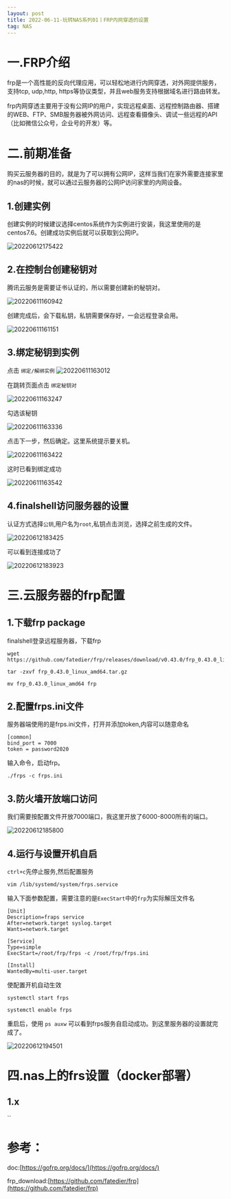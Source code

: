 ```yaml
---
layout: post
title: 2022-06-11-玩转NAS系列01丨FRP内网穿透的设置
tag: NAS
---
```

# 一.FRP介绍

frp是一个高性能的反向代理应用，可以轻松地进行内网穿透，对外网提供服务，支持tcp, udp,http, https等协议类型，并且web服务支持根据域名进行路由转发。

frp内网穿透主要用于没有公网IP的用户，实现远程桌面、远程控制路由器、搭建的WEB、FTP、SMB服务器被外网访问、远程查看摄像头、调试一些远程的API（比如微信公众号，企业号的开发）等。

# 二.前期准备

购买云服务器的目的，就是为了可以拥有公网IP，这样当我们在家外需要连接家里的nas的时候，就可以通过云服务器的公网IP访问家里的内网设备。

## 1.创建实例

创建实例的时候建议选择centos系统作为实例进行安装，我这里使用的是centos7.6。创建成功实例后就可以获取到公网IP。

![20220612175422](https://cdn.jsdelivr.net/gh/luckykang/picture_bed/blogs_images/20220612175422.png)

## 2.在控制台创建秘钥对

腾讯云服务是需要证书认证的，所以需要创建新的秘钥对。

![20220611160942](https://cdn.jsdelivr.net/gh/luckykang/picture_bed/blogs_images/20220611160942.png)

创建完成后，会下载私钥，私钥需要保存好，一会远程登录会用。

![20220611161151](https://cdn.jsdelivr.net/gh/luckykang/picture_bed/blogs_images/20220611161151.png)

## 3.绑定秘钥到实例

点击 `绑定/解绑实例`
![20220611163012](https://cdn.jsdelivr.net/gh/luckykang/picture_bed/blogs_images/20220611163012.png)

在跳转页面点击 `绑定秘钥对`

![20220611163247](https://cdn.jsdelivr.net/gh/luckykang/picture_bed/blogs_images/20220611163247.png)

勾选该秘钥

![20220611163336](https://cdn.jsdelivr.net/gh/luckykang/picture_bed/blogs_images/20220611163336.png)

点击下一步，然后确定。这里系统提示要关机。

![20220611163422](https://cdn.jsdelivr.net/gh/luckykang/picture_bed/blogs_images/20220611163422.png)

这时已看到绑定成功

![20220611163542](https://cdn.jsdelivr.net/gh/luckykang/picture_bed/blogs_images/20220611163542.png)

## 4.finalshell访问服务器的设置

认证方式选择`公钥`,用户名为`root`,私钥点击浏览，选择之前生成的文件。

![20220612183425](https://cdn.jsdelivr.net/gh/luckykang/picture_bed/blogs_images/20220612183425.png)

可以看到连接成功了

![20220612183923](https://cdn.jsdelivr.net/gh/luckykang/picture_bed/blogs_images/20220612183923.png)

# 三.云服务器的frp配置

## 1.下载frp package

finalshell登录远程服务器，下载frp

```
wget https://github.com/fatedier/frp/releases/download/v0.43.0/frp_0.43.0_linux_amd64.tar.gz

tar -zxvf frp_0.43.0_linux_amd64.tar.gz

mv frp_0.43.0_linux_amd64 frp
```

## 2.配置frps.ini文件

服务器端使用的是frps.ini文件，打开并添加token,内容可以随意命名

```
[common]
bind_port = 7000
token = password2020
```

输入命令，启动frp。

```
./frps -c frps.ini
```

## 3.防火墙开放端口访问

我们需要按配置文件开放7000端口，我这里开放了6000-8000所有的端口。

![20220612185800](https://cdn.jsdelivr.net/gh/luckykang/picture_bed/blogs_images/20220612185800.png)

## 4.运行与设置开机自启

`ctrl+c`先停止服务,然后配置服务

```
vim /lib/systemd/system/frps.service
```
输入下面参数配置，需要注意的是`ExecStart`中的`frp`为实际解压文件名

```
[Unit]
Description=fraps service
After=network.target syslog.target
Wants=network.target

[Service]
Type=simple
ExecStart=/root/frp/frps -c /root/frp/frps.ini  

[Install]
WantedBy=multi-user.target

```
使配置开机自动生效

```
systemctl start frps

systemctl enable frps
```

重启后，使用 `ps auxw` 可以看到frps服务自启动成功。到这里服务器的设置就完成了。

![20220612194501](https://cdn.jsdelivr.net/gh/luckykang/picture_bed/blogs_images/20220612194501.png)

# 四.nas上的frs设置（docker部署）

## 1.x


``


# 参考：

doc:[https://gofrp.org/docs/](https://gofrp.org/docs/)

frp_download:[https://github.com/fatedier/frp](https://github.com/fatedier/frp)
